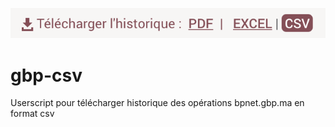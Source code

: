 ![cpature](https://github.com/akbach/gbp-csv/raw/master/capt.png)


# gbp-csv
Userscript pour télécharger historique des opérations bpnet.gbp.ma en format csv

